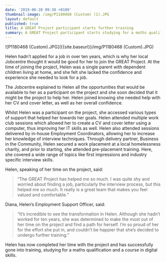 ```yaml
---
date: '2019-06-28 09:30 +0100'
thumbnail-image: /img/P1180468 (Custom) (1).JPG
layout: default
published: true
title: A GREAT Project participant starts further training
summary: A GREAT Project participant starts studying for a maths qualification.
---
```

![P1180468 (Custom).JPG]({{site.baseurl}}/img/P1180468 (Custom).JPG)

Helen hadn’t applied for a job in over ten years, which is why her local Jobcentre thought it would be good for her to join the GREAT Project. At the time of joining the project, Helen was a single parent with dependent children living at home, and she felt she lacked the confidence and experience she needed to look for a job.

The Jobcentre explained to Helen all the opportunities that would be available to her as a participant on the project and she soon decided that it might be the project to help her. Helen joined knowing she needed help with her CV and cover letter, as well as her overall confidence. 

Whilst Helen was a participant on the project, she accessed various types of support that helped her towards her goals. Helen attended multiple work club sessions which allowed her to create a CV and cover letter using a computer, thus improving her IT skills as well. Helen also attended sessions delivered by in-house Employment Coordinators, allowing her to increase her knowledge of interview techniques. Through delivery partner, Business in the Community, Helen secured a work placement at a local homelessness charity, and prior to starting, she attended pre-placement training. Here, she covered a wide range of topics like first impressions and industry specific interview skills. 

Helen, speaking of her time on the project, said:

> “The GREAT Project has helped me so much. I was quite shy and worried about finding a job, particularly the interview process, but this helped me so much. It really is a great team that makes you feel valued and comfortable.” 

Diana, Helen’s Employment Support Officer, said: 

> “It’s incredible to see the transformation in Helen. Although she hadn’t worked for ten years, she was determined to make the most out of her time on the project and find a path for herself. I’m so proud of her for the effort she put in, and couldn’t be happier that she’s decided to undergo further training.” 

Helen has now completed her time with the project and has successfully gone into training, studying for a maths qualification and a course in digital skills. 

